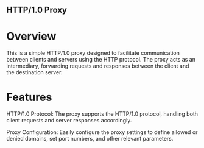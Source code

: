 ## HTTP/1.0 Proxy
# Overview
This is a simple HTTP/1.0 proxy designed to facilitate communication between clients and servers using the HTTP protocol. The proxy acts as an intermediary, forwarding requests and responses between the client and the destination server.

# Features
HTTP/1.0 Protocol: The proxy supports the HTTP/1.0 protocol, handling both client requests and server responses accordingly.

Proxy Configuration: Easily configure the proxy settings to define allowed or denied domains, set port numbers, and other relevant parameters.
